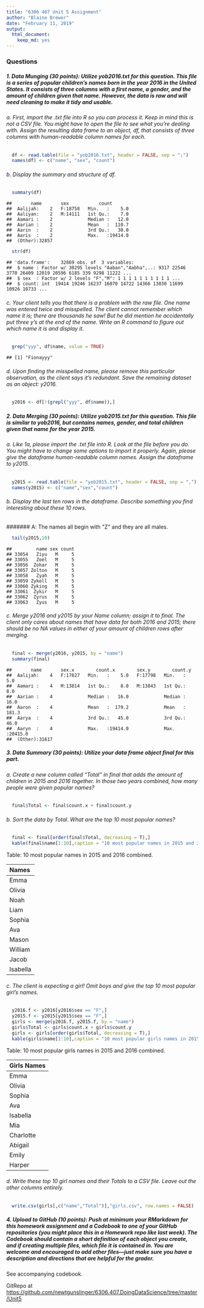 ```yaml
---
title: "6306 407 Unit 5 Assignment"
author: "Blaine Brewer"
date: "February 11, 2019"
output: 
  html_document:
    keep_md: yes
---
```




### Questions

##### 1.	Data Munging (30 points): Utilize yob2016.txt for this question. This file is a series of popular children’s names born in the year 2016 in the United States.  It consists of three columns with a first name, a gender, and the amount of children given that name.  However, the data is raw and will need cleaning to make it tidy and usable.  

###### a.	First, import the .txt file into R so you can process it.  Keep in mind this is not a CSV file.  You might have to open the file to see what you’re dealing with.  Assign the resulting data frame to an object, df, that consists of three columns with human-readable column names for each.  


```r
  df <- read.table(file = "yob2016.txt", header = FALSE, sep = ";")
  names(df) <- c("name", "sex", "count")
```

###### b.	Display the summary and structure of df.  


```r
  summary(df)
```

```
##       name       sex           count        
##  Aalijah:    2   F:18758   Min.   :    5.0  
##  Aaliyan:    2   M:14111   1st Qu.:    7.0  
##  Aamari :    2             Median :   12.0  
##  Aarian :    2             Mean   :  110.7  
##  Aarin  :    2             3rd Qu.:   30.0  
##  Aaris  :    2             Max.   :19414.0  
##  (Other):32857
```

```r
  str(df)
```

```
## 'data.frame':	32869 obs. of  3 variables:
##  $ name : Factor w/ 30295 levels "Aaban","Aabha",..: 9317 22546 3770 26409 12019 20596 6185 339 9298 11222 ...
##  $ sex  : Factor w/ 2 levels "F","M": 1 1 1 1 1 1 1 1 1 1 ...
##  $ count: int  19414 19246 16237 16070 14722 14366 13030 11699 10926 10733 ...
```

###### c.	Your client tells you that there is a problem with the raw file.  One name was entered twice and misspelled.  The client cannot remember which name it is; there are thousands he saw! But he did mention he accidentally put three y’s at the end of the name.  Write an R command to figure out which name it is and display it.


```r
  grep("yyy", df$name, value = TRUE)
```

```
## [1] "Fionayyy"
```

###### d.	Upon finding the misspelled name, please remove this particular observation, as the client says it’s redundant.  Save the remaining dataset as an object: y2016.  


```r
  y2016 <- df[!(grepl("yyy", df$name)),]
```

##### 2.	Data Merging (30 points): Utilize yob2015.txt for this question.  This file is similar to yob2016, but contains names, gender, and total children given that name for the year 2015.

###### a.	Like 1a, please import the .txt file into R.  Look at the file before you do.  You might have to change some options to import it properly.  Again, please give the dataframe human-readable column names.  Assign the dataframe to y2015.  


```r
  y2015 <- read.table(file = "yob2015.txt", header = FALSE, sep = ",")
  names(y2015) <- c("name","sex","count")
```

###### b.	Display the last ten rows in the dataframe.  Describe something you find interesting about these 10 rows.

####### A: The names all begin with "Z" and they are all males.  


```r
  tail(y2015,10)
```

```
##         name sex count
## 33054   Ziyu   M     5
## 33055   Zoel   M     5
## 33056  Zohar   M     5
## 33057 Zolton   M     5
## 33058   Zyah   M     5
## 33059 Zykell   M     5
## 33060 Zyking   M     5
## 33061  Zykir   M     5
## 33062  Zyrus   M     5
## 33063   Zyus   M     5
```

###### c.	Merge y2016 and y2015 by your Name column; assign it to final.  The client only cares about names that have data for both 2016 and 2015; there should be no NA values in either of your amount of children rows after merging.


```r
  final <- merge(y2016, y2015, by = "name")
  summary(final)
```

```
##       name       sex.x        count.x        sex.y        count.y       
##  Aalijah:    4   F:17827   Min.   :    5.0   F:17798   Min.   :    5.0  
##  Aamari :    4   M:13814   1st Qu.:    8.0   M:13843   1st Qu.:    8.0  
##  Aarian :    4             Median :   16.0             Median :   16.0  
##  Aaron  :    4             Mean   :  179.2             Mean   :  181.3  
##  Aarya  :    4             3rd Qu.:   45.0             3rd Qu.:   46.0  
##  Aaryn  :    4             Max.   :19414.0             Max.   :20415.0  
##  (Other):31617
```

##### 3.	Data Summary (30 points): Utilize your data frame object final for this part.

###### a.	Create a new column called “Total” in final that adds the amount of children in 2015 and 2016 together.  In those two years combined, how many people were given popular names?


```r
  final$Total <- final$count.x + final$count.y
```

###### b.	Sort the data by Total.  What are the top 10 most popular names?


```r
  final <- final[order(final$Total, decreasing = T),]
  kable(final$name[1:10],caption = "10 most popular names in 2015 and 2016 combined.", col.names = "Names")
```



Table: 10 most popular names in 2015 and 2016 combined.

|Names    |
|:--------|
|Emma     |
|Olivia   |
|Noah     |
|Liam     |
|Sophia   |
|Ava      |
|Mason    |
|William  |
|Jacob    |
|Isabella |

###### c.	The client is expecting a girl!  Omit boys and give the top 10 most popular girl’s names.


```r
  y2016.f <- y2016[y2016$sex == "F",]
  y2015.f <- y2015[y2015$sex == "F",]
  girls <- merge(y2016.f, y2015.f, by = "name")
  girls$Total <- girls$count.x + girls$count.y
  girls <- girls[order(girls$Total, decreasing = T),]
  kable(girls$name[1:10],caption = "10 most popular girls names in 2015 and 2016 combined.", col.names = "Girls Names")
```



Table: 10 most popular girls names in 2015 and 2016 combined.

|Girls Names |
|:-----------|
|Emma        |
|Olivia      |
|Sophia      |
|Ava         |
|Isabella    |
|Mia         |
|Charlotte   |
|Abigail     |
|Emily       |
|Harper      |

###### d.	Write these top 10 girl names and their Totals to a CSV file.  Leave out the other columns entirely.


```r
  write.csv(girls[,c("name","Total")],"girls.csv", row.names = FALSE)
```

##### 4.	Upload to GitHub (10 points): Push at minimum your RMarkdown for this homework assignment and a Codebook to one of your GitHub repositories (you might place this in a Homework repo like last week).  The Codebook should contain a short definition of each object you create, and if creating multiple files, which file it is contained in.  You are welcome and encouraged to add other files—just make sure you have a description and directions that are helpful for the grader.

See accompanying codebook.

GitRepo at https://github.com/newtgunslinger/6306.407.DoingDataScience/tree/master/Unit5
